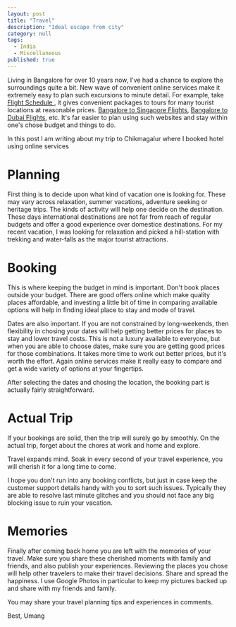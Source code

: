```yaml
---
layout: post
title: "Travel"
description: "Ideal escape from city"
category: null
tags: 
  - India
  - Miscellaneous
published: true
---
```


Living in Bangalore for over 10 years now, I've had a chance to explore the surroundings quite a bit. New wave of convenient online services make it extremely easy to plan such excursions to minute detail. For example, take  <a href="http://www.yatra.com/flight-schedule/ " target="_blank"> Flight Schedule </a> , it gives convenient packages to tours for many tourist locations at reasonable prices.  <a href="http://www.yatra.com/international-flights/bangalore-to-singapore-flights" target="_blank">Bangalore to Singapore Flights</a>,  <a href="http://www.yatra.com/international-flights/bangalore-to-dubai-flights" target="_blank">Bangalore to Dubai Flights</a>, etc. It's far easier to plan using such websites and stay within one's chose budget and things to do.

In this post I am writing about my trip to Chikmagalur where I booked hotel using online services

# Planning
First thing is to decide upon what kind of vacation one is looking for. These may vary across relaxation, summer vacations, adventure seeking or heritage trips. The kinds of activity will help one decide on the destination. These days international destinations are not far from reach of regular budgets and offer a good experience over domestice destinations. For my recent vacation, I was looking for relaxation and picked a hill-station with trekking and water-falls as the major tourist attractions. 

# Booking
This is where keeping the budget in mind is important. Don't book places outside your budget. There are good offers online which make quality places affordable, and investing a little bit of time in comparing available options will help in finding ideal place to stay and mode of travel.

Dates are also important. If you are not constrained by long-weekends, then flexibility in chosing your dates will help getting better prices for places to stay and lower travel costs. This is not a luxury available to everyone, but when you are able to choose dates, make sure you are getting good prices for those combinations. It takes more time to work out better prices, but it's worth the effort. Again online services make it really easy to compare and get a wide variety of options at your fingertips. 

After selecting the dates and chosing the location, the booking part is actually fairly straightforward.

# Actual Trip
If your bookings are solid, then the trip will surely go by smoothly. On the actual trip, forget about the chores at work and home and explore. 

Travel expands mind. Soak in every second of your travel experience, you will cherish it for a long time to come.

I hope you don't run into any booking conflicts, but just in case keep the customer support details handy with you to sort such issues. Typically they are able to resolve last minute glitches and you should not face any big blocking issue to ruin your vacation.

# Memories
Finally after coming back home you are left with the memories of your travel. Make sure you share these cherished moments with family and friends, and also publish your experiences. Reviewing the places you chose will help other travelers to make their travel decisions. Share and spread the happiness. I use Google Photos in particular to keep my pictures backed up and share with my friends and family.


You may share your travel planning tips and experiences in comments.

Best, Umang
 
 
